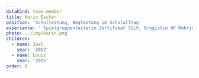 ```yaml
---
dataKind: team-member
title: Karin Escher
position: 'Schulleitung, Begleitung im Schulalltag'
experience: ' Spielgruppenleiterin Zertifikat SSLV, Drogistin HF Mehrjährige Erfahrung       im praxisnahen Unterrichten von Berufsschülern (Überbetriebliche Kurse       Drogisten)'
photo: ../img/karin.png
children:
  - name: Jael
    year: '2012'
  - name: Louis
    year: '2015'
order: 0
---
```


